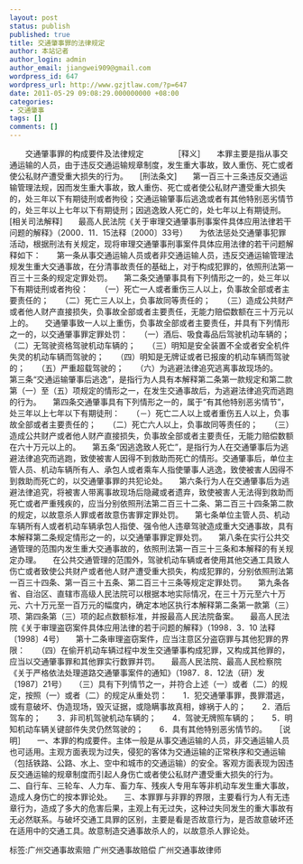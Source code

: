 ```yaml
---
layout: post
status: publish
published: true
title: 交通肇事罪的法律规定
author: 本站记者
author_login: admin
author_email: jiangwei909@gmail.com
wordpress_id: 647
wordpress_url: http://www.gzjtlaw.com/?p=647
date: 2011-05-29 09:08:29.000000000 +08:00
categories:
- 交通肇事
tags: []
comments: []
---
```

　　交通肇事罪的构成要件及法律规定 　　　　［释义］　　本罪主要是指从事交通运输的人员，由于违反交通运输规章制度，发生重大事故，致人重伤、死亡或者使公私财产遭受重大损失的行为。　　[刑法条文]　　第一百三十三条违反交通运输管理法规，因而发生重大事故，致人重伤、死亡或者使公私财产遭受重大损失的，处三年以下有期徒刑或者拘役；交通运输肇事后逃逸或者有其他特别恶劣情节的，处三年以上七年以下有期徒刑；因逃逸致人死亡的，处七年以上有期徒刑。　　[相关司法解释]　　最高人民法院《关于审理交通肇事刑事案件具体应用法律若干问题的解释》（2000．11．15法释〔2000〕33号）　　为依法惩处交通肇事犯罪活动，根据刑法有关规定，现将审理交通肇事刑事案件具体应用法律的若干问题解释如下：　　第一条从事交通运输人员或者非交通运输人员，违反交通运输管理法规发生重大交通事故，在分清事故责任的基础上，对于构成犯罪的，依照刑法第一百三十三条的规定定罪处罚。　　第二条交通肇事具有下列情形之一的，处三年以下有期徒刑或者拘役：　　（一）死亡一人或者重伤三人以上，负事故全部或者主要责任的；　　（二）死亡三人以上，负事故同等责任的；　　（三）造成公共财产或者他人财产直接损失，负事故全部或者主要责任，无能力赔偿数额在三十万元以上的。　　交通肇事致一人以上重伤，负事故全部或者主要责任，并具有下列情形之一的，以交通肇事罪定罪处罚：　　（一）酒后、吸食毒品后驾驶机动车辆的；　　（二）无驾驶资格驾驶机动车辆的；　　（三）明知是安全装置不全或者安全机件失灵的机动车辆而驾驶的；　　（四）明知是无牌证或者已报废的机动车辆而驾驶的；　　（五）严重超载驾驶的；　　（六）为逃避法律追究逃离事故现场的。　　第三条&ldquo;交通运输肇事后逃逸&rdquo;，是指行为人具有本解释第二条第一款规定和第二款第（一）至（五）项规定的情形之一，在发生交通事故后，为逃避法律追究而逃跑的行为。　　第四条交通肇事具有下列情形之一的，属于&ldquo;有其他特别恶劣情节&rdquo;，处三年以上七年以下有期徒刑：　　（－）死亡二人以上或者重伤五人以上，负事故全部或者主要责任的；　　（二）死亡六人以上，负事故同等责任的；　　（三）造成公共财产或者他人财产直接损失，负事故全部或者主要责任，无能力赔偿数额在六十万元以上的。　　第五条&ldquo;因逃逸致人死亡&rdquo;，是指行为人在交通肇事后为逃避法律追究而逃跑，致使被害人因得不到救助而死亡的情形。交通肇事后，单位主管人员、机动车辆所有人、承包人或者乘车人指使肇事人逃逸，致使被害人因得不到救助而死亡的，以交通肇事罪的共犯论处。　　第六条行为人在交通肇事后为逃避法律追究，将被害人带离事故现场后隐藏或者遗弃，致使被害人无法得到救助而死亡或者严重残疾的，应当分别依照刑法第二百三十二条、第二百三十四条第二款的规定，以故意杀人罪或者故意伤害罪定罪处罚。　　第七条单位主管人员、机动车辆所有人或者机动车辆承包人指使、强令他人违章驾驶造成重大交通事故，具有本解释第二条规定情形之一的，以交通肇事罪定罪处罚。　　第八条在实行公共交通管理的范围内发生重大交通事故的，依照刑法第一百三十三条和本解释的有关规定办理。　　在公共交通管理的范围外，驾驶机动车辆或者使用其他交通工具致人伤亡或者致使公共财产或者他人财产遭受重大损失，构成犯罪的，分别依照刑法第一百三十四条、第一百三十五条、第二百三十三条等规定定罪处罚。　　第九条各省、自治区、直辖市高级人民法院可以根据本地实际情况，在三十万元至六十万元、六十万元至一百万元的幅度内，确定本地区执行本解释第二条第一款第（三）项、第四条第（三）项的起点数额标准，并报最高人民法院备案。　　最高人民法院《关于审理盗窃案件具体应用法律的若于问题的解释》（1998．3．10 法释〔1998〕4号）　　第十二条审理盗窃案件，应当注意区分盗窃罪与其他犯罪的界限：　　（四）在偷开机动车辆过程中发生交通肇事构成犯罪，又构成其他罪的，应当以交通肇事罪和其他罪实行数罪并罚。　　最高人民法院、最高人民检察院《关于严格依法处理道路交通肇事案件的通知》（1987．8．12法（研）发〔1987〕21号）　　（三）具有下列情节之一，并符合上述（一）或者（二）的规定，按照（一）或者（二）的规定从重处罚：　　1．犯交通肇事罪，畏罪潜逃，或有意破坏、伪造现场，毁灭证据，或隐瞒事故真相，嫁祸于人的；　　2．酒后驾车的；　　3．非司机驾驶机动车辆的；　　4．驾驶无牌照车辆的；　　5．明知机动车辆关键部件失灵仍然驾驶的；　　6．具有其他特别恶劣情节的。　　［说明］　　一、本罪的构成要件。主体一般是从事交通运输的人员，非交通运输人员也可适用。主观方面表现为过失，侵犯的客体为交通运输的正常秩序和交通运输（包括铁路、公路、水上、空中和城市的交通运输）的安全。客观方面表现为因违反交通运输的规章制度而引起人身伤亡或者使公私财产遭受重大损失的行为。　　二、自行车、三轮车、人力车、畜力车、残疾人专用车等非机动车发生重大事故，造成人身伤亡的按本罪论处。　　三、本罪罪与非罪的界限，主要看行为人有无违章行为，造成了多大的危害后果，主观上有无过失，这种过失同发生的重大事故有无必然联系。与破坏交通工具罪的区别，主要是看是否故意行为，是否故意破坏还在适用中的交通工具。故意制造交通事故杀人的，以故意杀人罪论处。标签:广州交通事故索赔 广州交通事故赔偿 广州交通事故律师
